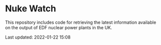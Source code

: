 # Nuke Watch

This repository includes code for retrieving the latest information available on the output of EDF nuclear power plants in the UK.

Last updated: 2022-01-22 15:08
